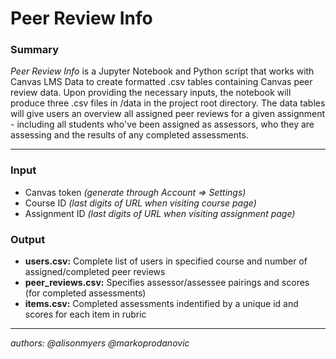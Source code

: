 # Peer Review Info

### Summary
*Peer Review Info* is a Jupyter Notebook and Python script that works with Canvas LMS Data to create formatted .csv tables containing Canvas peer review data. Upon providing the necessary inputs, the notebook will produce three .csv files in /data in the project root directory. The data tables will give users an overview all assigned peer reviews for a given assignment - including all students who've been assigned as assessors, who they are assessing and the results of any completed assessments.

---

### Input
* Canvas token *(generate through Account => Settings)*
* Course ID *(last digits of URL when visiting course page)*
* Assignment ID *(last digits of URL when visiting assignment page)*

### Output
* **users.csv:**  Complete list of users in specified course and number of assigned/completed peer reviews
* **peer_reviews.csv:**  Specifies assessor/assessee pairings and scores (for completed assessments)
* **items.csv:**  Completed assessments indentified by a unique id and scores for each item in rubric

---

*authors: @alisonmyers @markoprodanovic*